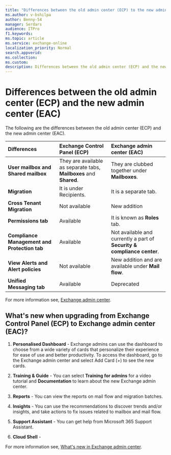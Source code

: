 ```yaml
---
title: "Differences between the old admin center (ECP) to the new admin center (EAC)"
ms.author: v-bshilpa
author: Benny-54
manager: Serdars
audience: ITPro
f1.keywords:
ms.topic: article
ms.service: exchange-online
localization_priority: Normal
search.appverid:
ms.collection:
ms.custom:
description: Differences between the old admin center (ECP) and the new admin center (EAC).
---
```


# Differences between the old admin center (ECP) and the new admin center (EAC)

The following are the differences between the old admin center (ECP) and the new admin center (EAC).

|**Differences**|**Exchange Control Panel (ECP)**|**Exchange admin center (EAC)**|
|:-----|:-----|:-----|
|**User mailbox and Shared mailbox**|They are available as separate tabs, **Mailboxes** and **Shared**.|They are clubbed together under **Mailboxes**.|
|**Migration**|It is under Recipients.|It is a separate tab.|
|**Cross Tenant Migration**|Not available|New addition|
|**Permissions tab**|Available|It is known as **Roles** tab.|
|**Compliance Management and Protection tab**|Available|Not available and currently a part of **Security & compliance center**.|
|**View Alerts and Alert policies**|Not available|New addition and are available under **Mail flow**.|
|**Unified Messaging tab**|Available|Deprecated|

For more information see, [Exchange admin center](https://docs.microsoft.com/exchange/exchange-admin-center).

## What's new when upgrading from Exchange Control Panel (ECP) to Exchange admin center (EAC)?

1. **Personalised Dashboard** - Exchange admins can use the dashboard to choose from a wide variety of cards that personalize their experience for ease of use and better productivity. To access the dashboard, go to the Exchange admin center and select Add Card (+) to see the new cards.

2. **Training & Guide** - You can select **Training for admins** for a video tutorial and **Documentation** to learn about the new Exchange admin center.

3. **Reports** - You can view the reports on mail flow and migration batches.

4. **Insights** - You can use the recommendations to discover trends and/or insights, and take actions to fix issues related to mailbox and mail flow.

5. **Support Assistant** - You can get help from Microsoft 365 Support Assistant.

6. **Cloud Shell** - 

For more information see, [What's new in Exchange admin center](https://docs.microsoft.com/exchange/whats-new).
